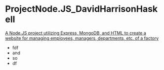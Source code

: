 # ProjectNode.JS_DavidHarrisonHaskell
 <u>A Node.JS project utilizing Express, MongoDB, and HTML to create
 a website for managing employees, managers, departments, etc. of a factory</u>

 - fdf
 - and 
 - so
 - df


